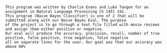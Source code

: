 	This program was written by Charlie Evans and Luke Tangen for an assignment in Natural Language Processing CS [45] 242.
	This program (Naive Bayes Classifier) is one of 2 that will be submitted along with our Naive Bayes Eval. The purpose
	of the project is to go through a text file filled with movie reviews and assign them either positive or negative.
	Our eval will produce the accuracy, precision, recall, number of true positive, false positive, true negative, false negative
	all on separate lines for the user. Our goal was that our accuracy was above 60%
